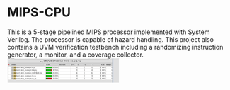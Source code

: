 # MIPS-CPU
This is a 5-stage pipelined MIPS processor implemented with System Verilog. The processor is capable of hazard handling. This project also contains a UVM verification testbench including a randomizing instruction generator, a monitor, and a coverage collector.\
<img src=https://github.com/Peggy-Gits/MIPS-CPU/blob/main/images/Picture1.png style="width:50% ; height:auto" align="left">
